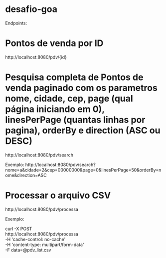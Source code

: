# desafio-goa

Endpoints:

# Pontos de venda por ID
http://localhost:8080/pdv/{id}

# Pesquisa completa de Pontos de venda paginado com os parametros nome, cidade, cep, page (qual página iniciando em 0), linesPerPage (quantas linhas por pagina), orderBy e direction (ASC ou DESC)

http://localhost:8080/pdv/search

Exemplo:
http://localhost:8080/pdv/search?nome=a&cidade=2&cep=00000000&page=0&linesPerPage=50&orderBy=nome&direction=ASC

# Processar o arquivo CSV
http://localhost:8080/pdv/processa

Exemplo:

curl -X POST \
  http://localhost:8080/pdv/processa \
  -H 'cache-control: no-cache' \
  -H 'content-type: multipart/form-data' \
  -F data=@pdv_list.csv
